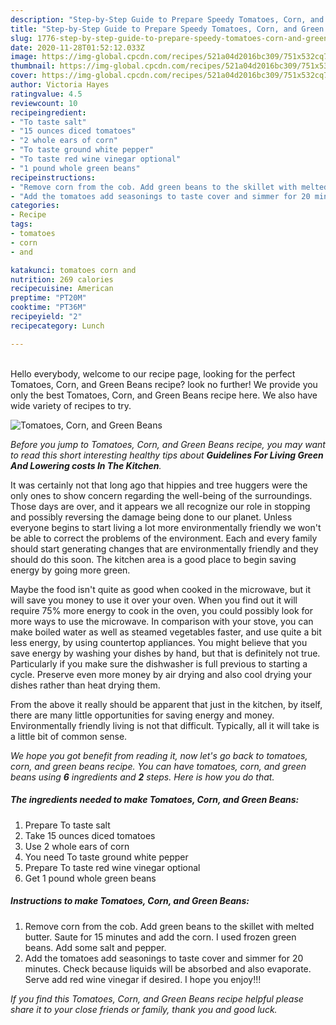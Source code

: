 ```yaml
---
description: "Step-by-Step Guide to Prepare Speedy Tomatoes, Corn, and Green Beans"
title: "Step-by-Step Guide to Prepare Speedy Tomatoes, Corn, and Green Beans"
slug: 1776-step-by-step-guide-to-prepare-speedy-tomatoes-corn-and-green-beans
date: 2020-11-28T01:52:12.033Z
image: https://img-global.cpcdn.com/recipes/521a04d2016bc309/751x532cq70/tomatoes-corn-and-green-beans-recipe-main-photo.jpg
thumbnail: https://img-global.cpcdn.com/recipes/521a04d2016bc309/751x532cq70/tomatoes-corn-and-green-beans-recipe-main-photo.jpg
cover: https://img-global.cpcdn.com/recipes/521a04d2016bc309/751x532cq70/tomatoes-corn-and-green-beans-recipe-main-photo.jpg
author: Victoria Hayes
ratingvalue: 4.5
reviewcount: 10
recipeingredient:
- "To taste salt"
- "15 ounces diced tomatoes"
- "2 whole ears of corn"
- "To taste ground white pepper"
- "To taste red wine vinegar optional"
- "1 pound whole green beans"
recipeinstructions:
- "Remove corn from the cob. Add green beans to the skillet with melted butter. Saute for 15 minutes and add the corn. I used frozen green beans. Add some salt and pepper."
- "Add the tomatoes add seasonings to taste cover and simmer for 20 minutes. Check because liquids will be absorbed and also evaporate. Serve add red wine vinegar if desired. I hope you enjoy!!!"
categories:
- Recipe
tags:
- tomatoes
- corn
- and

katakunci: tomatoes corn and 
nutrition: 269 calories
recipecuisine: American
preptime: "PT20M"
cooktime: "PT36M"
recipeyield: "2"
recipecategory: Lunch

---
```

<br>
Hello everybody, welcome to our recipe page, looking for the perfect Tomatoes, Corn, and Green Beans recipe? look no further! We provide you only the best Tomatoes, Corn, and Green Beans recipe here. We also have wide variety of recipes to try.
<br>


![Tomatoes, Corn, and Green Beans](https://img-global.cpcdn.com/recipes/521a04d2016bc309/751x532cq70/tomatoes-corn-and-green-beans-recipe-main-photo.jpg)

<i>Before you jump to Tomatoes, Corn, and Green Beans recipe, you may want to read this short interesting healthy tips about 
<strong>Guidelines For Living Green And Lowering costs In The Kitchen</strong>.</i>
</br>

It was certainly not that long ago that hippies and tree huggers were the only ones to show concern regarding the well-being of the surroundings. Those days are over, and it appears we all recognize our role in stopping and possibly reversing the damage being done to our planet. Unless everyone begins to start living a lot more environmentally friendly we won't be able to correct the problems of the environment. Each and every family should start generating changes that are environmentally friendly and they should do this soon. The kitchen area is a good place to begin saving energy by going more green.

Maybe the food isn't quite as good when cooked in the microwave, but it will save you money to use it over your oven. When you find out it will require 75% more energy to cook in the oven, you could possibly look for more ways to use the microwave. In comparison with your stove, you can make boiled water as well as steamed vegetables faster, and use quite a bit less energy, by using countertop appliances. You might believe that you save energy by washing your dishes by hand, but that is definitely not true. Particularly if you make sure the dishwasher is full previous to starting a cycle. Preserve even more money by air drying and also cool drying your dishes rather than heat drying them.

From the above it really should be apparent that just in the kitchen, by itself, there are many little opportunities for saving energy and money. Environmentally friendly living is not that difficult. Typically, all it will take is a little bit of common sense.


<i>We hope you got benefit from reading it, now let's go back to tomatoes, corn, and green beans recipe. You can have tomatoes, corn, and green beans using <strong>6</strong> ingredients and <strong>2</strong> steps. Here is how you do that.
</i>

##### The ingredients needed to make Tomatoes, Corn, and Green Beans:

1. Prepare To taste salt
1. Take 15 ounces diced tomatoes
1. Use 2 whole ears of corn
1. You need To taste ground white pepper
1. Prepare To taste red wine vinegar optional
1. Get 1 pound whole green beans


##### Instructions to make Tomatoes, Corn, and Green Beans:

1. Remove corn from the cob. Add green beans to the skillet with melted butter. Saute for 15 minutes and add the corn. I used frozen green beans. Add some salt and pepper.
1. Add the tomatoes add seasonings to taste cover and simmer for 20 minutes. Check because liquids will be absorbed and also evaporate. Serve add red wine vinegar if desired. I hope you enjoy!!!


<i>If you find this Tomatoes, Corn, and Green Beans recipe helpful please share it to your close friends or family, thank you and good luck.</i>
